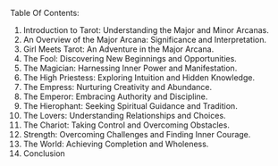 Table Of Contents:

1. Introduction to Tarot: Understanding the Major and Minor Arcanas.
2. An Overview of the Major Arcana: Significance and Interpretation.
3. Girl Meets Tarot: An Adventure in the Major Arcana.
4. The Fool: Discovering New Beginnings and Opportunities.
5. The Magician: Harnessing Inner Power and Manifestation.
6. The High Priestess: Exploring Intuition and Hidden Knowledge.
7. The Empress: Nurturing Creativity and Abundance.
8. The Emperor: Embracing Authority and Discipline.
9. The Hierophant: Seeking Spiritual Guidance and Tradition.
10. The Lovers: Understanding Relationships and Choices.
11. The Chariot: Taking Control and Overcoming Obstacles.
12. Strength: Overcoming Challenges and Finding Inner Courage.
13. The World: Achieving Completion and Wholeness.
14. Conclusion